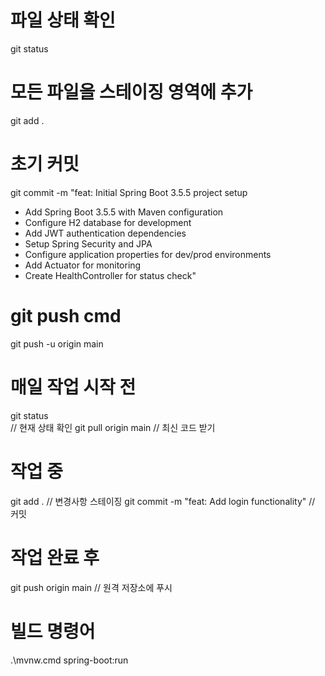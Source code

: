 # 파일 상태 확인
git status

# 모든 파일을 스테이징 영역에 추가
git add .

# 초기 커밋
git commit -m "feat: Initial Spring Boot 3.5.5 project setup

- Add Spring Boot 3.5.5 with Maven configuration
- Configure H2 database for development
- Add JWT authentication dependencies
- Setup Spring Security and JPA
- Configure application properties for dev/prod environments
- Add Actuator for monitoring
- Create HealthController for status check"



# git push cmd
git push -u origin main


# 매일 작업 시작 전
git status       
// 현재 상태 확인
git pull origin main
// 최신 코드 받기

# 작업 중
git add .
// 변경사항 스테이징
git commit -m "feat: Add login functionality"
// 커밋

# 작업 완료 후
git push origin main
// 원격 저장소에 푸시


# 빌드 명령어 #

.\mvnw.cmd spring-boot:run